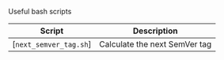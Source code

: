 Useful bash scripts

| Script                 | Description                   |
| -----------------------|-------------------------------|
| [`next_semver_tag.sh`] | Calculate the next SemVer tag |
